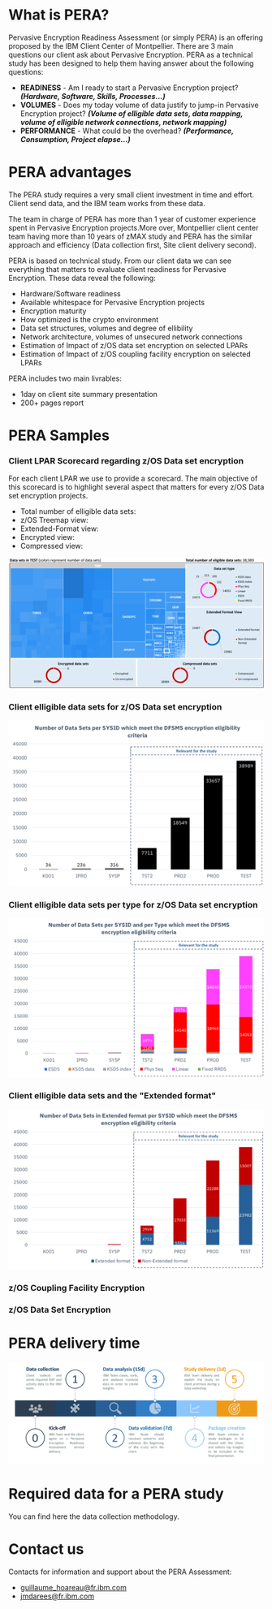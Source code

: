 # What is PERA?
Pervasive Encryption Readiness Assessment (or simply PERA) is an offering proposed by the IBM Client Center of Montpellier. 
There are 3 main questions our client ask about Pervasive Encryption. PERA as a technical study has been designed to help them having answer about the following questions:
* **READINESS** - Am I ready to start a Pervasive Encryption project? ***(Hardware, Software, Skills, Processes...)***
* **VOLUMES** - Does my today volume of data justify to jump-in Pervasive Encryption project? ***(Volume of elligible data sets, data mapping, volume of elligible network connections, network mapping)***
* **PERFORMANCE** - What could be the overhead? ***(Performance, Consumption, Project elapse...)***

# PERA advantages
The PERA study requires a very small client investment in time and effort. Client send data, and the IBM team works from these data.

The team in charge of PERA has more than 1 year of customer experience spent in Pervasive Encryption projects.More over, Montpellier client center team having more than 10 years of zMAX study and PERA has the similar approach and efficiency (Data collection first, Site client delivery second).

PERA is based on technical study. From our client data we can see everything that matters to evaluate client readiness for Pervasive Encryption. These data reveal the following:
* Hardware/Software readiness
* Available whitespace for Pervasive Encryption projects
* Encryption maturity
* How optimized is the crypto environment
* Data set structures, volumes and degree of ellibility
* Network architecture, volumes of unsecured network connections
* Estimation of Impact of z/OS data set encryption on selected LPARs
* Estimation of Impact of z/OS coupling facility encryption on selected LPARs

PERA includes two main livrables:
  * 1day on client site summary presentation
  * 200+ pages report

# PERA Samples

### Client LPAR Scorecard regarding z/OS Data set encryption
  For each client LPAR we use to provide a scorecard. The main objective of this scorecard is to highlight several aspect that matters for every z/OS Data set encryption projects.
  * Total number of elligible data sets:
  * z/OS Treemap view:
  * Extended-Format view:
  * Encrypted view:
  * Compressed view:

  ![alt text](https://github.com/guikarai/PERA/blob/master/IMAGES/pera-scorecard.png)

### Client elligible data sets for z/OS Data set encryption
  ![alt text](https://github.com/guikarai/PERA/blob/master/IMAGES/pera-dataset.png)

### Client elligible data sets per type for z/OS Data set encryption
  ![alt text](https://github.com/guikarai/PERA/blob/master/IMAGES/pera-per-type.png)

### Client elligible data sets and the "Extended format"
  ![alt text](https://github.com/guikarai/PERA/blob/master/IMAGES/pera-extended.png)


### z/OS Coupling Facility Encryption

### z/OS Data Set Encryption


# PERA delivery time
![alt text](https://github.com/guikarai/PERA/blob/master/IMAGES/pera-timeline.png)

# Required data for a PERA study
You can find here the data collection methodology.

# Contact us
Contacts for information and support about the PERA Assessment:
* guillaume_hoareau@fr.ibm.com
* jmdarees@fr.ibm.com
